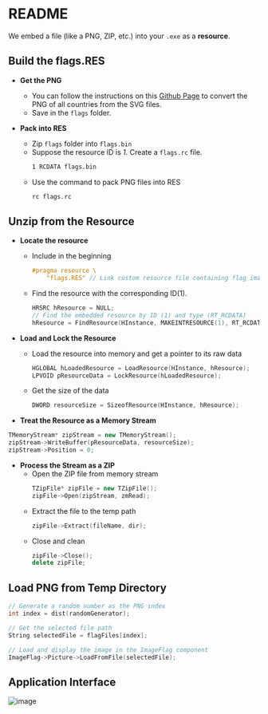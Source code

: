 # README

We embed a file (like a PNG, ZIP, etc.) into your `.exe` as a **resource**.

## Build the flags.RES

- **Get the PNG**
  - You can follow the instructions on this [Github Page](https://github.com/hampusborgos/country-flags) to convert the PNG of all countries from the SVG files.
  - Save in the `flags` folder.
  
- **Pack into RES**
  - Zip `flags` folder into `flags.bin`
  - Suppose the resource ID is *1*. Create a `flags.rc` file.
    ```bash
    1 RCDATA flags.bin
    ```
  - Use the command to pack PNG files into RES
    ```bash
    rc flags.rc
    ```

## Unzip from the Resource

- **Locate the resource**
  - Include in the beginning
    ```c++
    #pragma resource \
        "flags.RES" // Link custom resource file containing flag images ZIP
    ```
  - Find the resource with the corresponding ID(1).
    ```c++
    HRSRC hResource = NULL;
    // Find the embedded resource by ID (1) and type (RT_RCDATA)
    hResource = FindResource(HInstance, MAKEINTRESOURCE(1), RT_RCDATA);
    ```

- **Load and Lock the Resource**
  - Load the resource into memory and get a pointer to its raw data
    ```c++
    HGLOBAL hLoadedResource = LoadResource(HInstance, hResource);
    LPVOID pResourceData = LockResource(hLoadedResource);
    ```
  - Get the size of the data
    ```c++
    DWORD resourceSize = SizeofResource(HInstance, hResource);
    ```

- **Treat the Resource as a Memory Stream**
```c++
TMemoryStream* zipStream = new TMemoryStream();
zipStream->WriteBuffer(pResourceData, resourceSize);
zipStream->Position = 0;
```

- **Process the Stream as a ZIP**
  - Open the ZIP file from memory stream
    ```c++
    TZipFile* zipFile = new TZipFile();
    zipFile->Open(zipStream, zmRead);
    ```
  - Extract the file to the temp path
    ```c++
    zipFile->Extract(fileName, dir);
    ```
  - Close and clean
    ```c++
    zipFile->Close();
    delete zipFile;
    ```

## Load PNG from Temp Directory

```c++
// Generate a random number as the PNG index
int index = dist(randomGenerator);

// Get the selected file path
String selectedFile = flagFiles[index];

// Load and display the image in the ImageFlag component
ImageFlag->Picture->LoadFromFile(selectedFile);
```

## Application Interface
![image](https://github.com/user-attachments/assets/d9b85287-76d6-4fc4-a6fe-abf06bf7cbb7)

